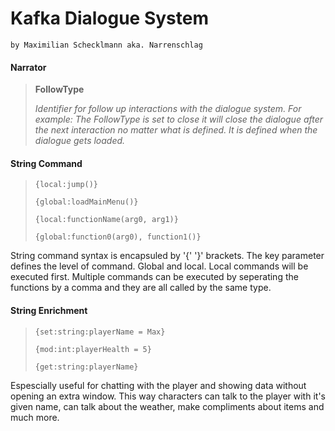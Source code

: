 # Kafka Dialogue System

`by Maximilian Schecklmann aka. Narrenschlag`

#### Narrator

> **FollowType**
> 
> *Identifier for follow up interactions with the dialogue system. For example: The FollowType is set to close it will close the dialogue after the next interaction no matter what is defined. It is defined when the dialogue gets loaded.*

#### String Command

> `{local:jump()}`
> 
> `{global:loadMainMenu()}`
> 
> `{local:functionName(arg0, arg1)}`
> 
> `{global:function0(arg0), function1()}`

String command syntax is encapsuled by '{' '}' brackets. The key parameter defines the level of command. Global and local. Local commands will be executed first. Multiple commands can be executed by seperating the functions by a comma and they are all called by the same type.

#### String Enrichment

> `{set:string:playerName = Max}` 
> 
> `{mod:int:playerHealth = 5}` 
> 
> `{get:string:playerName}`

Espescially useful for chatting with the player and showing data without opening an extra window. This way characters can talk to the player with it's given name, can talk about the weather, make compliments about items and much more.
